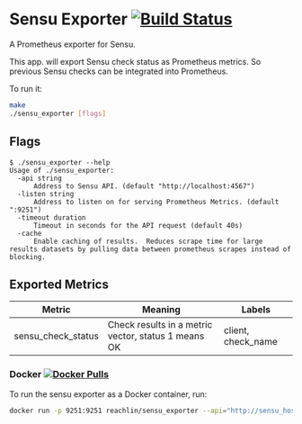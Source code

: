 # Sensu Exporter [![Build Status](https://travis-ci.org/reachlin/sensu_exporter.svg)][travis]

A Prometheus exporter for Sensu.

This app. will export Sensu check status as Prometheus metrics. So previous Sensu checks can be integrated into Prometheus.

To run it:

```bash
make
./sensu_exporter [flags]
```

## Flags

```
$ ./sensu_exporter --help
Usage of ./sensu_exporter:
  -api string
      Address to Sensu API. (default "http://localhost:4567")
  -listen string
      Address to listen on for serving Prometheus Metrics. (default ":9251")
  -timeout duration
      Timeout in seconds for the API request (default 40s)
  -cache
      Enable caching of results.  Reduces scrape time for large results datasets by pulling data between prometheus scrapes instead of blocking.
```

## Exported Metrics
| Metric | Meaning | Labels |
| ------ | ------- | ------ |
| sensu_check_status | Check results in a metric vector, status 1 means OK | client, check_name |


### Docker [![Docker Pulls](https://img.shields.io/docker/pulls/reachlin/sensu_exporter.svg?maxAge=604800)][hub]

To run the sensu exporter as a Docker container, run:

```bash
docker run -p 9251:9251 reachlin/sensu_exporter --api="http://sensu_host:4567"
```

[hub]: https://hub.docker.com/r/reachlin/sensu_exporter/
[travis]: https://travis-ci.org/reachlin/sensu_exporter
